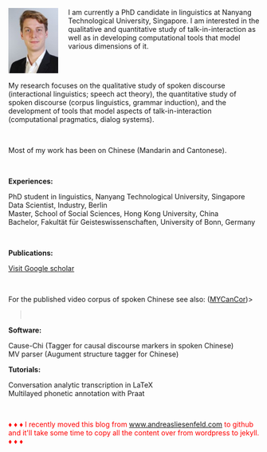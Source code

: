 <p><img src="pic.jpg" alt="Picture" style="float:left;border:2;margin-right: 20px;">

I am currently a PhD candidate in linguistics at Nanyang Technological University, Singapore. I am interested in the qualitative and quantitative study of talk-in-interaction as well as in developing computational tools that model various dimensions of it.<br />

<br />
<br />

My research focuses on the qualitative study of spoken discourse (interactional linguistics; speech act theory), the quantitative study of spoken discourse (corpus linguistics, grammar induction), and the development of tools that model aspects of talk-in-interaction (computational pragmatics, dialog systems).<br />

<br />

Most of my work has been on Chinese (Mandarin and Cantonese).<br />

<br />

<b>Experiences:</b><br>


PhD student in linguistics, Nanyang Technological University, Singapore<br>
Data Scientist, Industry, Berlin<br>
Master, School of Social Sciences, Hong Kong University, China<br>
Bachelor, Fakultät für Geisteswissenschaften, University of Bonn, Germany<br />

<br />

<b>Publications:</b><br>

<a href="https://scholar.google.com/citations?user=pMjOZNsAAAAJ">Visit Google scholar</a><br />

<br />

For the published video corpus of spoken Chinese see also: (<a href="https://liesenf.github.io/mycancor">MYCanCor</a>)><br />

><br />

<b>Software:</b><br>

Cause-Chi (Tagger for causal discourse markers in spoken Chinese)<br>
MV parser (Augument structure tagger for Chinese) 

<b>Tutorials:</b><br>

Conversation analytic transcription in LaTeX<br>
Multilayed phonetic annotation with Praat<br>

<br />

<font color="red">&#9830; &#9830; &#9830; I recently moved this blog from www.andreasliesenfeld.com to github and it'll take some time to copy all the content over from wordpress to jekyll. &#9830; &#9830; &#9830;</font><br />

<br />
